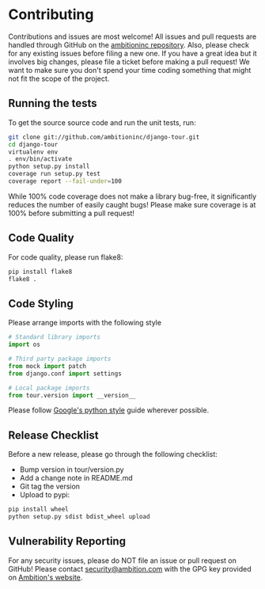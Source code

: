 # Contributing
Contributions and issues are most welcome! All issues and pull requests are
handled through GitHub on the
[ambitioninc repository](https://github.com/ambitioninc/django-tour/issues).
Also, please check for any existing issues before filing a new one. If you have
a great idea but it involves big changes, please file a ticket before making a
pull request! We want to make sure you don't spend your time coding something
that might not fit the scope of the project.

## Running the tests

To get the source source code and run the unit tests, run:
```bash
git clone git://github.com/ambitioninc/django-tour.git
cd django-tour
virtualenv env
. env/bin/activate
python setup.py install
coverage run setup.py test
coverage report --fail-under=100
```

While 100% code coverage does not make a library bug-free, it significantly
reduces the number of easily caught bugs! Please make sure coverage is at 100%
before submitting a pull request!

## Code Quality

For code quality, please run flake8:
```bash
pip install flake8
flake8 .
```

## Code Styling
Please arrange imports with the following style

```python
# Standard library imports
import os

# Third party package imports
from mock import patch
from django.conf import settings

# Local package imports
from tour.version import __version__
```

Please follow
[Google's python style](http://google-styleguide.googlecode.com/svn/trunk/pyguide.html)
guide wherever possible.



## Release Checklist

Before a new release, please go through the following checklist:

* Bump version in tour/version.py
* Add a change note in README.md
* Git tag the version
* Upload to pypi:
```bash
pip install wheel
python setup.py sdist bdist_wheel upload
```

## Vulnerability Reporting

For any security issues, please do NOT file an issue or pull request on GitHub!
Please contact [security@ambition.com](mailto:security@ambition.com) with the
GPG key provided on [Ambition's website](http://ambition.com/security/).

